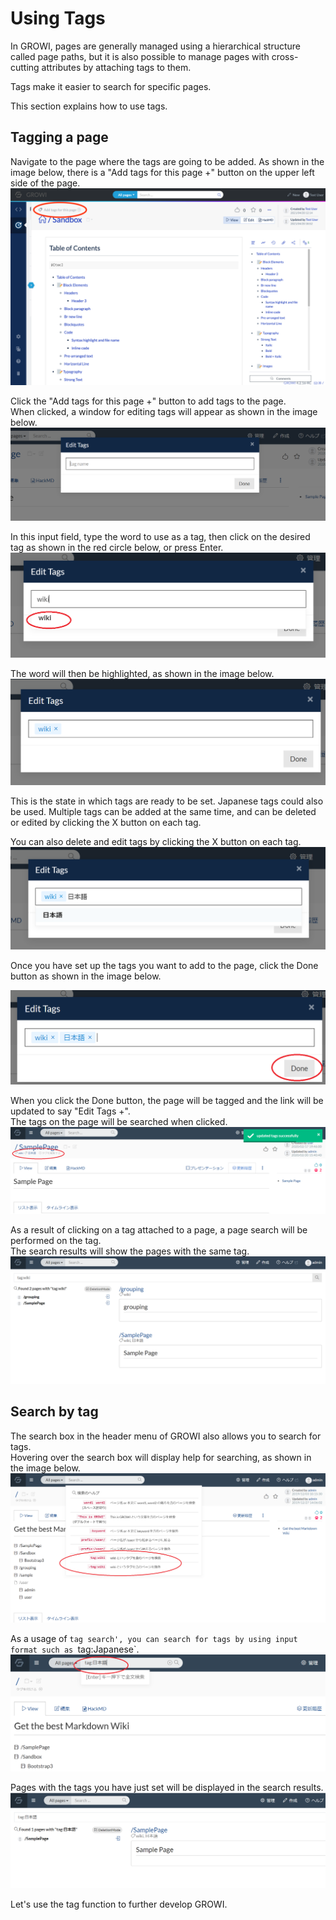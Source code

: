 # Using Tags
In GROWI, pages are generally managed using a hierarchical structure called page paths, but it is also possible to manage pages with cross-cutting attributes by attaching tags to them.

Tags make it easier to search for specific pages.

This section explains how to use tags.

## Tagging a page
Navigate to the page where the tags are going to be added.
As shown in the image below, there is a "Add tags for this page +" button on the upper left side of the page.
![](./images/tag1.png)

Click the "Add tags for this page +" button to add tags to the page.  
When clicked, a window for editing tags will appear as shown in the image below.
![](./images/tag2.png)

In this input field, type the word to use as a tag, then click on the desired tag as shown in the red circle below, or press Enter.
![](./images/tag3.png)

The word will then be highlighted, as shown in the image below.
![](./images/tag4.png)

This is the state in which tags are ready to be set. Japanese tags could also be used.
Multiple tags can be added at the same time, and can be deleted or edited by clicking the X button on each tag.

You can also delete and edit tags by clicking the X button on each tag. 
![](./images/tag5.png)

Once you have set up the tags you want to add to the page, click the Done button as shown in the image below.

![](./images/tag6.png)

When you click the Done button, the page will be tagged and the link will be updated to say "Edit Tags +".  
The tags on the page will be searched when clicked.
![](./images/tag7.png)

As a result of clicking on a tag attached to a page, a page search will be performed on the tag.  
The search results will show the pages with the same tag.
![](./images/tag8.png)

## Search by tag
The search box in the header menu of GROWI also allows you to search for tags.  
Hovering over the search box will display help for searching, as shown in the image below.  
![](./images/tagsearch1.png)

As a usage of `tag search', you can search for tags by using input format such as `tag:Japanese`.
![](./images/tagsearch2.png)

Pages with the tags you have just set will be displayed in the search results.
![](./images/tagsearch3.png)

Let's use the tag function to further develop GROWI.
